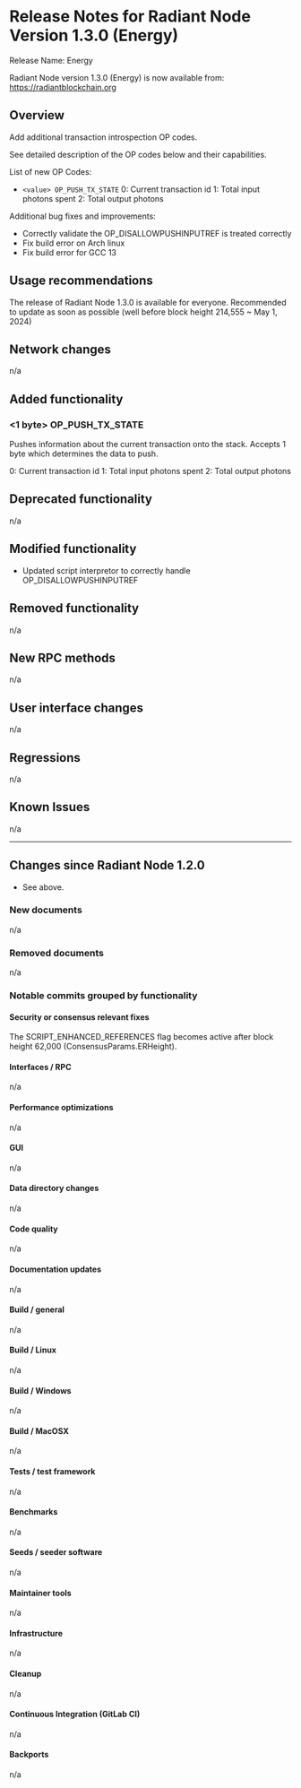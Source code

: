 # Release Notes for Radiant Node Version 1.3.0 (Energy)

Release Name: Energy 

Radiant Node version 1.3.0 (Energy) is now available from: <https://radiantblockchain.org>

## Overview

Add additional transaction introspection OP codes.

See detailed description of the OP codes below and their capabilities.

List of new OP Codes:

- `<value> OP_PUSH_TX_STATE`
0: Current transaction id
1: Total input photons spent
2: Total output photons
 
Additional bug fixes and improvements:

- Correctly validate the OP_DISALLOWPUSHINPUTREF is treated correctly
- Fix build error on Arch linux
- Fix build error for GCC 13

## Usage recommendations

The release of Radiant Node 1.3.0 is available for everyone. 
Recommended to update as soon as possible (well before block height 214,555 ~ May 1, 2024)

## Network changes

n/a

## Added functionality

### <1 byte> OP_PUSH_TX_STATE 

Pushes information about the current transaction onto the stack. Accepts 1 byte which determines the data to push.

0: Current transaction id
1: Total input photons spent
2: Total output photons
  
## Deprecated functionality

n/a

## Modified functionality

- Updated script interpretor to correctly handle OP_DISALLOWPUSHINPUTREF

## Removed functionality

n/a

## New RPC methods

n/a

## User interface changes

n/a

## Regressions

n/a

## Known Issues
 
n/a

---

## Changes since Radiant Node 1.2.0

- See above.

### New documents

n/a

### Removed documents

n/a

### Notable commits grouped by functionality

#### Security or consensus relevant fixes

The SCRIPT_ENHANCED_REFERENCES flag becomes active after block height 62,000 (ConsensusParams.ERHeight).

#### Interfaces / RPC

n/a

#### Performance optimizations

n/a

#### GUI

n/a

#### Data directory changes

n/a

#### Code quality

n/a

#### Documentation updates

n/a

#### Build / general

n/a

#### Build / Linux

n/a

#### Build / Windows

n/a

#### Build / MacOSX

n/a

#### Tests / test framework

n/a

#### Benchmarks

n/a

#### Seeds / seeder software

n/a

#### Maintainer tools

n/a

#### Infrastructure

n/a

#### Cleanup

n/a

#### Continuous Integration (GitLab CI)

n/a

#### Backports

n/a
